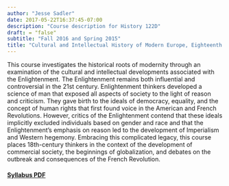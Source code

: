 ```yaml
---
author: "Jesse Sadler"
date: 2017-05-22T16:37:45-07:00
description: "Course description for History 122D"
draft: = "false"
subtitle: "Fall 2016 and Spring 2015"
title: "Cultural and Intellectual History of Modern Europe, Eighteenth Century"
---
```


This course investigates the historical roots of modernity through an examination of the cultural and intellectual developments associated with the Enlightenment. The Enlightenment remains both influential and controversial in the 21st century. Enlightenment thinkers developed a science of man that exposed all aspects of society to the light of reason and criticism. They gave birth to the ideals of democracy, equality, and the concept of human rights that first found voice in the American and French Revolutions. However, critics of the Enlightenment contend that these ideals implicitly excluded individuals based on gender and race and that the Enlightenment’s emphasis on reason led to the development of Imperialism and Western hegemony. Embracing this complicated legacy, this course places 18th-century thinkers in the context of the development of commercial society, the beginnings of globalization, and debates on the outbreak and consequences of the French Revolution.

#### [Syllabus PDF](http://localhost:1313/img/122D-Syllabus-F16.pdf)

<!--more-->